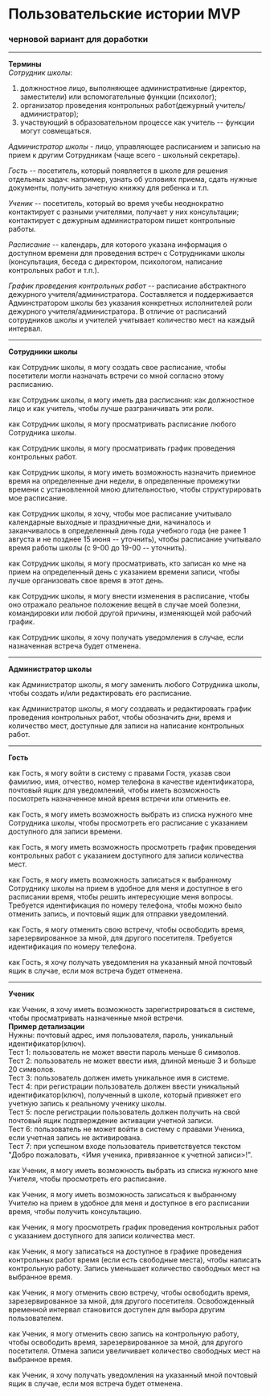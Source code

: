 # Пользовательские истории MVP
### черновой вариант для доработки

***
**Термины**<br>
*Сотрудник школы*: 
1) должностное лицо, выполняющее административные (директор, заместители) или вспомогательные функции (психолог);
2) организатор проведения контрольных работ(дежурный учитель/администратор);
3) участвующий в образовательном процессе как учитель 
-- функции могут совмещаться. 

*Администратор школы* - лицо, управляющее расписанием и записью на прием к другим Сотрудникам (чаще всего - школьный секретарь).

*Гость* -- посетитель, который появляется в школе для решения отдельных задач: например, узнать об условиях приема, сдать нужные документы, получить зачетную книжку для ребенка и т.п.

*Ученик* -- посетитель, который во время учебы неоднократно контактирует с разными учителями, получает у них консультации; контактирует с дежурным администратором пишет контрольные работы.

*Pасписание* -- календарь, для которого указана информация о доступном времени для проведения встреч с Сотрудниками школы (консультация, беседа с директором, психологом, написание контрольных работ и т.п.).

*График проведения контрольных работ* -- расписание абстрактного дежурного учителя/администратора. Составляется и поддерживается Админстратором школы без указания конкретных исполнителей роли дежурного учителя/администратора. В отличие от расписаний сотрудников школы и учителей учитывает количество мест на каждый интервал.

*** 
**Сотрудники школы**

как Сотрудник школы, я могу создать свое расписание, чтобы посетители могли назначать встречи со мной согласно этому расписанию.

как Сотрудник школы, я могу иметь два расписания: как должностное лицо и как учитель, чтобы лучше разграничивать эти роли.

как Сотрудник школы, я могу просматривать расписание любого Сотрудника школы.

как Сотрудник школы, я могу просматривать график проведения контрольных работ.

как Сотрудник школы, я могу иметь возможность назначить приемное время на определенные дни недели, в определенные промежутки времени с установленной мною длительностью, чтобы структурировать мое расписание.

как Сотрудник школы, я хочу, чтобы мое расписание учитывало календарные выходные и праздничные дни, начиналось и заканчивалось в определенный день года учебного года (не ранее 1 августа и не позднее 15 июня -- уточнить), чтобы расписание учитывало время работы школы (с 9-00 до 19-00 -- уточнить).

как Сотрудник школы, я могу просматривать, кто записан ко мне на прием на определенный день с указанием времени записи, чтобы лучше организовать свое время в этот день. 

как Сотрудник школы, я могу внести изменения в расписание, чтобы оно отражало реальное положение вещей в случае моей болезни, командировки или любой другой причины, изменяющей мой рабочий график. 

как Сотрудник школы, я хочу получать уведомления в случае, если назначенная встреча будет отменена.

***
**Администратор школы**

как Администратор школы, я могу заменить любого Сотрудника школы, чтобы создать и/или редактировать его расписание.

как Администратор школы, я могу создавать и редактировать график проведения контрольных работ, чтобы обозначить дни, время и количество мест, доступные для записи на написание контрольных работ.

***
**Гость**

как Гость, я могу войти в систему с правами Гостя, указав свои фамилию, имя, отчество, номер телефона в качестве идентификатора, почтовый ящик для уведомлений, чтобы иметь возможность посмотреть назначенное мной время встречи или отменить ее.

как Гость, я могу иметь возможность выбрать из списка нужного мне Сотрудника школы, чтобы просмотреть его расписание с указанием доступного для записи времени.

как Гость, я могу иметь возможность просмотреть график проведения контрольных работ с указанием доступного для записи количества мест.

как Гость, я могу иметь возможность записаться к выбранному Сотруднику школы на прием в удобное для меня и доступное в его расписании время, чтобы решить интересующие меня вопросы. 
Требуется идентификация по номеру телефона, чтобы можно было отменить запись, и почтовый ящик для отправки уведомлений. 

как Гость, я могу отменить свою встречу, чтобы освободить время, зарезервированное за мной, для другого посетителя.
Требуется идентификация по номеру телефона.

как Гость, я хочу получать уведомления на указанный мной почтовый ящик в случае, если моя встреча будет отменена.

***
**Ученик**

как Ученик, я хочу иметь возможность зарегистрироваться в системе, чтобы просматривать назначенные мной встречи.<br>
**Пример детализации**<br>
Нужны: почтовый адрес, имя пользователя, пароль, уникальный идентификатор(ключ).<br>
Тест 1: пользователь не может ввести пароль меньше 6 символов.<br>
Тест 2: пользователь не может ввести имя, длиной меньше 3 и больше 20 символов.<br>
Тест 3: пользователь должен иметь уникальное имя в системе.<br>
Тест 4: при регистрации пользователь должен ввести уникальный идентификатор(ключ), полученный в школе, который привяжет его учетную запись к реальному ученику школы. <br>
Тест 5: после регистрации пользователь должен получить на свой почтовый ящик подтверждение активации учетной записи.<br>
Тест 6: пользователь не может войти в систему с правами Ученика, если учетная запись не активирована.<br>
Тест 7: при успешном входе пользователь приветствуется текстом "Добро пожаловать, <Имя ученика, привязанное к учетной записи>!".<br>

как Ученик, я могу иметь возможность выбрать из списка нужного мне Учителя, чтобы просмотреть его расписание.

как Ученик, я могу иметь возможность записаться к выбранному Учителю на прием в удобное для меня и доступное в его расписании время, чтобы получить консультацию.

как Ученик, я могу просмотреть график проведения контрольных работ с указанием доступного для записи количества мест.

как Ученик, я могу записаться на доступное в графике проведения контрольных работ время (если есть свободные места), чтобы написать контрольную работу. 
Запись уменьшает количество свободных мест на выбранное время.

как Ученик, я могу отменить свою встречу, чтобы освободить время, зарезервированное за мной, для другого посетителя. Освобожденный временной интервал становится доступен для выбора другим пользователем.

как Ученик, я могу отменить свою запись на контрольную работу, чтобы освободить время, зарезервированное за мной, для другого посетителя. Отмена записи увеличивает количество свободных мест на выбранное время.

как Ученик, я хочу получать уведомления на указанный мной почтовый ящик в случае, если моя встреча будет отменена.
